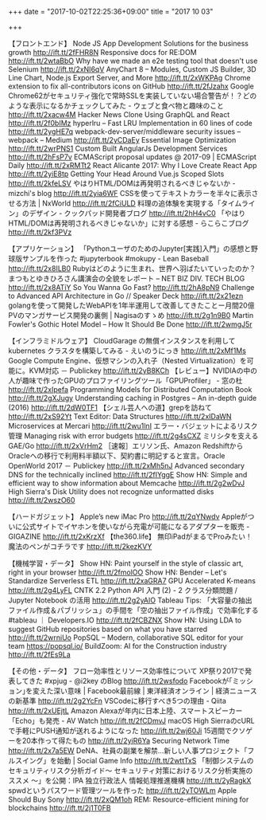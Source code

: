 +++
date = "2017-10-02T22:25:36+09:00"
title = "2017 10 03"

+++

【フロントエンド】
Node JS App Development Solutions for the business growth http://ift.tt/2fFHR8N
Responsive docs for RE:DOM http://ift.tt/2wtaBbO
Why have we made an e2e testing tool that doesn't use Selenium http://ift.tt/2xNI6qV
AnyChart 8 – Modules, Custom JS Builder, 3D Line Chart, Node.js Export Server, and More http://ift.tt/2xWKPAg
Chrome extension to fix all-contributors icons on GitHub http://ift.tt/2fJzahx
Google Chrome62がセキュリティ強化で常時SSLを実装していない場合警告が！？どのような表示になるかチェックしてみた - ウェブと食べ物と趣味のこと http://ift.tt/2xacw4M
Hacker News Clone Using GraphQL and React http://ift.tt/2f0bIMz
hyperlru – Fast LRU Implementation in 60 lines of code http://ift.tt/2ygHE7q
webpack-dev-server/middleware security issues – webpack – Medium http://ift.tt/2yCDaEy
Essential Image Optimization http://ift.tt/2wrPNS1
Custom Built AngularJs Development Services http://ift.tt/2hFsP7v
ECMAScript proposal updates @ 2017-09 | ECMAScript Daily http://ift.tt/2xRMTt2
React Alicante 2017: Why I Love Create React App http://ift.tt/2yiE8tp
Getting Your Head Around Vue.js Scoped Slots http://ift.tt/2kfeLSV
やはりHTML/DOMは再発明されるべきじゃないか - mizchi's blog http://ift.tt/2yia6WF
CSSを使ってテキストカラーを半々に表示させる方法 | NxWorld http://ift.tt/2fCiULD
料理の追体験を実現する「タイムライン」のデザイン - クックパッド開発者ブログ http://ift.tt/2hH4vC0
「やはりHTML/DOMは再発明されるべきじゃないか」に対する感想 - らこらこブログ http://ift.tt/2kf3PVz

【アプリケーション】
「PythonユーザのためのJupyter[実践]入門」の感想と野球版サンプルを作った #jupyterbook #mokupy - Lean Baseball http://ift.tt/2x8ILB0
Rubyはどのように生まれ、世界へ羽ばたいていったのか？まつもとゆきひろさん講演会の全貌をレポート – NET BIZ DIV. TECH BLOG http://ift.tt/2x8ATiY
So You Wanna Go Fast? http://ift.tt/2hA8pN9
Challenge to Advanced API Architecture in Go // Speaker Deck http://ift.tt/2x21ezn
golangを使って開発したWebAPIを1年半運用して改善してきたことー月間20億PVのマンガサービス開発の裏側 | Nagisaのすゝめ http://ift.tt/2g1n9B0
Martin Fowler's Gothic Hotel Model – How It Should Be Done http://ift.tt/2wmgJ5r

【インフラミドルウェア】
CloudGarage の無償インスタンスを利用して kubernetes クラスタを構築してみる - えいのうにっき http://ift.tt/2xMf1Ms
Google Compute Engine、仮想マシンの入れ子（Nested Virtualization）を可能に。KVM対応 － Publickey http://ift.tt/2yB8KCh
【レビュー】NVIDIAの中の人が趣味で作ったGPUのプロファイリングツール「GPUProfiler」 - 窓の杜 http://ift.tt/2xIpefa
Programming Models for Distributed Computation Book http://ift.tt/2gXJugy
Understanding caching in Postgres – An in-depth guide (2016) http://ift.tt/2dW0TF1
【シェル芸人への道】grepを訪ねて http://ift.tt/2xS92Yt
Text Editor: Data Structures http://ift.tt/2xIDaWN
Microservices at Mercari http://ift.tt/2wu1lnI
エラー・バジェットによるリスク管理 Managing risk with error budgets http://ift.tt/2g4sCXZ
ミリシタを支える GAE/Go http://ift.tt/2xVrHm2
［速報］エリソン氏、Amazon RedshiftからOracleへの移行で利用料半額以下、契約書に明記すると宣言。Oracle OpenWorld 2017 － Publickey http://ift.tt/2xMh5nJ
Advanced secondary DNS for the technically inclined http://ift.tt/2fIYggE
Show HN: Simple and efficient way to show information about Memcache http://ift.tt/2g2wDvJ
High Sierra's Disk Utility does not recognize unformatted disks http://ift.tt/2wszO60

【ハードガジェット】
Apple’s new iMac Pro http://ift.tt/2qYNwdv
Appleがついに公式サイトでイヤホンを使いながら充電が可能になるアダプターを販売 - GIGAZINE http://ift.tt/2xKrzXf
【the360.life】 無印iPadがまるでProみたい！ 魔法のペンがコチラです http://ift.tt/2kezKVY

【機械学習・データ】
Show HN: Paint yourself in the style of classic art, right in your browser http://ift.tt/2fmolOO
Show HN: Bender – Let's Standardize Serverless ETL http://ift.tt/2xaGRA7
GPU Accelerated K-means http://ift.tt/2g4LyFL
CNTK 2.2 Python API 入門 (2) - 2 クラス分類問題 / Jupyter Notebook の活用 http://ift.tt/2g2yAIO
Tableau Tips: 「大容量の抽出ファイル作成＆パブリッシュ」の手間を「空の抽出ファイル作成」で効率化する #tableau ｜ Developers.IO http://ift.tt/2fCBZNX
Show HN: Using LDA to suggest GitHub repositories based on what you have starred http://ift.tt/2wrniUo
PopSQL – Modern, collaborative SQL editor for your team https://popsql.io/
BuildZoom: AI for the Construction industry http://ift.tt/2fEs9La

【その他・データ】
フロー効率性とリソース効率性について XP祭り2017で発表してきた #xpjug - @i2key のBlog http://ift.tt/2wsfodo
Facebookが｢ミッション｣を変えた深い意味 | Facebook最前線 | 東洋経済オンライン | 経済ニュースの新基準 http://ift.tt/2g2YcFn
VSCodeに移行すべき5つの理由 - Qiita http://ift.tt/2xUEjtL
Amazon Alexaが年内に日本上陸、スマートスピーカー「Echo」も発売 - AV Watch http://ift.tt/2fCDmvJ
macOS High SierraのcURLで手軽にPUSH通知が送れるようになった http://ift.tt/2wj60Ji
15週間でクソゲーを20本作って得たもの http://ift.tt/2yiR6Ya
Securing Network Time http://ift.tt/2x7a5EW
DeNA、社員の副業を解禁…新しい人事プロジェクト「フルスイング」を始動 | Social Game Info http://ift.tt/2wttTxS
「制御システムのセキュリティリスク分析ガイド～ セキュリティ対策におけるリスク分析実施のススメ ～」を公開：IPA 独立行政法人 情報処理推進機構 http://ift.tt/2yRagkX
spwdというパスワード管理ツールを作った http://ift.tt/2yTOWLm
Apple Should Buy Sony http://ift.tt/2xQM1oh
REM: Resource-efficient mining for blockchains http://ift.tt/2j1T0FB


